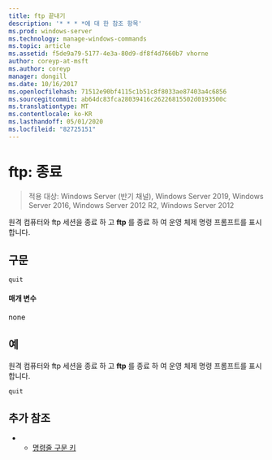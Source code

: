 ```yaml
---
title: ftp 끝내기
description: '* * * *에 대 한 참조 항목'
ms.prod: windows-server
ms.technology: manage-windows-commands
ms.topic: article
ms.assetid: f5de9a79-5177-4e3a-80d9-df8f4d7660b7 vhorne
author: coreyp-at-msft
ms.author: coreyp
manager: dongill
ms.date: 10/16/2017
ms.openlocfilehash: 71512e90bf4115c1b51c8f8033ae87403a4c6856
ms.sourcegitcommit: ab64dc83fca28039416c26226815502d0193500c
ms.translationtype: MT
ms.contentlocale: ko-KR
ms.lasthandoff: 05/01/2020
ms.locfileid: "82725151"
---
```

# <a name="ftp-quit"></a>ftp: 종료

> 적용 대상: Windows Server (반기 채널), Windows Server 2019, Windows Server 2016, Windows Server 2012 R2, Windows Server 2012

원격 컴퓨터와 ftp 세션을 종료 하 고 **ftp** 를 종료 하 여 운영 체제 명령 프롬프트를 표시 합니다.   
## <a name="syntax"></a>구문  
```  
quit  
```  
#### <a name="parameters"></a>매개 변수  
none  
## <a name="examples"></a>예  
원격 컴퓨터와 ftp 세션을 종료 하 고 **ftp** 를 종료 하 여 운영 체제 명령 프롬프트를 표시 합니다.  
```  
quit  
```  
## <a name="additional-references"></a>추가 참조  
-   - [명령줄 구문 키](command-line-syntax-key.md)  
